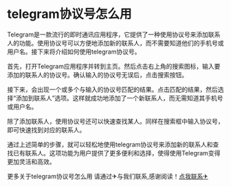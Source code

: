 # telegram协议号怎么用

Telegram是一款流行的即时通讯应用程序，它提供了一种使用协议号来添加联系人的功能。使用协议号可以方便地添加新的联系人，而不需要知道他们的手机号或用户名。接下来将介绍如何使用telegram协议号。

首先，打开Telegram应用程序并转到主页。然后点击右上角的搜索图标，输入要添加的联系人的协议号。确认输入的协议号无误后，点击搜索按钮。

接下来，会出现一个或多个与输入的协议号匹配的结果。点击匹配的结果，然后选择“添加到联系人”选项。这样就成功地添加了一个新联系人，而无需知道其手机号或用户名。

除了添加联系人，使用协议号还可以快速查找某人。同样在搜索框中输入协议号，即可快速找到对应的联系人。

通过上述简单的步骤，就可以轻松地使用telegram协议号来添加新的联系人和查找已有联系人。这项功能为用户提供了更多便利和选择，使得使用Telegram变得更加灵活和高效。

更多关于telegram协议号怎么用 请通过✈与我们联系,感谢阅读！[点我联系✈](https://www.G208.com)